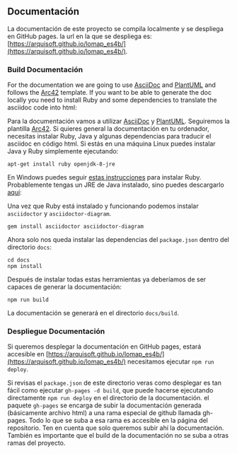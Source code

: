 ## Documentación
La documentación de este proyecto se compila localmente y se despliega en GitHub pages.
la url en la que se despliega es: [https://arquisoft.github.io/lomap_es4b/](https://arquisoft.github.io/lomap_es4b/).

### Build Documentación
For the documentation we are going to use [AsciiDoc](https://asciidoc.org/) and [PlantUML](https://plantuml.com) and follows the [Arc42](https://github.com/arc42/arc42-template) template. If you want to be able to generate the doc locally you need to install Ruby and some dependencies to translate the asciidoc code into html:

Para la documentación vamos a utilizar [AsciiDoc](https://asciidoc.org/) y [PlantUML](https://plantuml.com). Seguiremos la plantilla [Arc42](https://github.com/arc42/arc42-template). Si quieres general la documentación en tu ordenador, necesitas instalar Ruby, Java y algunas dependencias para traducir el asciidoc en código html. Si estás en una máquina Linux puedes instalar Java y Ruby simplemente ejecutando:

```shell
apt-get install ruby openjdk-8-jre
```

En Windows puedes seguir [estas instrucciones](https://www.ruby-lang.org/en/documentation/installation) para instalar Ruby. Probablemente tengas un JRE de Java instalado, sino puedes descargarlo [aquí](https://www.oracle.com/es/java/technologies/javase/javase8-archive-downloads.html): 

Una vez que Ruby está instalado y funcionando podemos instalar `asciidoctor` y `asciidoctor-diagram`.

```shell
gem install asciidoctor asciidoctor-diagram
```

Ahora solo nos queda instalar las dependencias del `package.json` dentro del directorio `docs`:

```shell
cd docs
npm install
```
Después de instalar todas estas herramientas ya deberíamos de ser capaces de generar la documentación:
```shell
npm run build
```
La documentación se generará en el directorio `docs/build`. 

### Despliegue Documentación
Si queremos desplegar la documentación en GitHub pages, estará accesible en [https://arquisoft.github.io/lomap_es4b/](https://arquisoft.github.io/lomap_es4b/) necesitamos ejecutar `npm run deploy`.

Si revisas el `package.json` de este directorio veras como desplegar es tan fácil como ejecutar `gh-pages -d build`, que puede hacerse ejecutando directamente `npm run deploy` en el directorio de la documentación. el paquete `gh-pages` se encarga de subir la documentación generada (básicamente archivo html) a una rama especial de github llamada gh-pages. Todo lo que se suba a esa rama es accesible en la página del repositorio. Ten en cuenta que solo queremos subir ahí la documentación. También es importante que el build de la documentación no se suba a otras ramas del proyecto.
